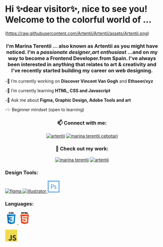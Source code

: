 <h1 align="centre">Hi ✨dear visitor✨, nice to see you! Welcome to the colorful world of ...</h1>

(https://raw.githubusercontent.com/Artentii/Artentii/assets/Artentii.png)

<h3 align="center">I'm Marina Terentii ... also known as Artentii as you might have noticed. I'm a <i>passionate designer</i>,<i>art enthusiast</i> ...and on my way to become a Frontend Developer.from Spain. I've always been interested in anything that relates to art & creativity and I've recently started building my career on web designing.</h3>

-🔭 I’m currently working on **Discover Vincent Van Gogh** and **Ethseer/xyz**

-🌱 I’m currently learning **HTML, CSS and Javascript**

-💬 Ask me about **Figma, Graphic Design, Adobe Tools and art**

-✨ Beginner mindset (open to learning)


<h3 align="center">📫 Connect with me: </h3>
<p align="center">
<a href="https://twitter.com/artentii" target="blank"><img align="center" src="https://raw.githubusercontent.com/rahuldkjain/github-profile-readme-generator/master/src/images/icons/Social/twitter.svg" alt="artentii" height="30" width="40" /></a>
<a href="https://linkedin.com/in/marina terentii cebotari" target="blank"><img align="center" src="https://raw.githubusercontent.com/rahuldkjain/github-profile-readme-generator/master/src/images/icons/Social/linked-in-alt.svg" alt="marina terentii cebotari" height="30" width="40" /></a>
</p>

<h3 align="center">🎨 Check out my work: </h3>
<p align="center">
<a href="https://www.behance.net/artentii" target="blank"><img align="center" src="https://raw.githubusercontent.com/rahuldkjain/github-profile-readme-generator/master/src/images/icons/Social/behance.svg" alt="marina terentii" height="30" width="40" /></a>
<a href="https://dribbble.com/artentii" target="blank"><img align="center" src="https://raw.githubusercontent.com/rahuldkjain/github-profile-readme-generator/master/src/images/icons/Social/dribbble.svg" alt="artentii" height="30" width="40" /></a>
</p>
<h3 align="left">Design Tools:</h3>
<p align="left"> <a href="https://www.figma.com/" target="_blank" rel="noreferrer"> <img src="https://www.vectorlogo.zone/logos/figma/figma-icon.svg" alt="figma" width="40" height="40"/> </a> <a href="https://www.adobe.com/in/products/illustrator.html" target="_blank" rel="noreferrer"> <img src="https://www.vectorlogo.zone/logos/adobe_illustrator/adobe_illustrator-icon.svg" alt="illustrator" width="40" height="40"/> </a> <a href="https://www.photoshop.com/en" target="_blank" rel="noreferrer"> <img src="https://raw.githubusercontent.com/devicons/devicon/master/icons/photoshop/photoshop-line.svg" alt="photoshop" width="40" height="40"/> </a> </p>

<h3 align="left">Languages:</h3>
<p align="left"> <a href="https://www.w3schools.com/css/" target="_blank" rel="noreferrer"> <img src="https://raw.githubusercontent.com/devicons/devicon/master/icons/css3/css3-original-wordmark.svg" alt="css3" width="40" height="40"/> </a> <a href="https://www.w3.org/html/" target="_blank" rel="noreferrer"> <img src="https://raw.githubusercontent.com/devicons/devicon/master/icons/html5/html5-original-wordmark.svg" alt="html5" width="40" height="40"/> </a>
<p align="left"> <a href="https://developer.mozilla.org/en-US/docs/Web/JavaScript" target="_blank" rel="noreferrer"> <img src="https://raw.githubusercontent.com/devicons/devicon/master/icons/javascript/javascript-original.svg" alt="javascript" width="40" height="40"/> </a> </p>
